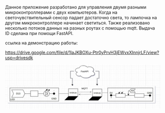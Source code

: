 Данное приложение разработано для управления двумя разными микроконтроллерами с двух компьютеров. Когда на светочувствительный сенсор падает достаточно света, то лампочка на другом микроконтроллере начинает светиться. Также реализовано несколько потоков данных на разных роутах с помощью mqtt. Выдача ID сделана при помощи FastAPI.

ссылка на демонстрацию работы:

https://drive.google.com/file/d/1laJKBOXu-Ptr0yPrvH3jEWvxXInnjrLF/view?usp=drivesdk

![image](demo.jpg)